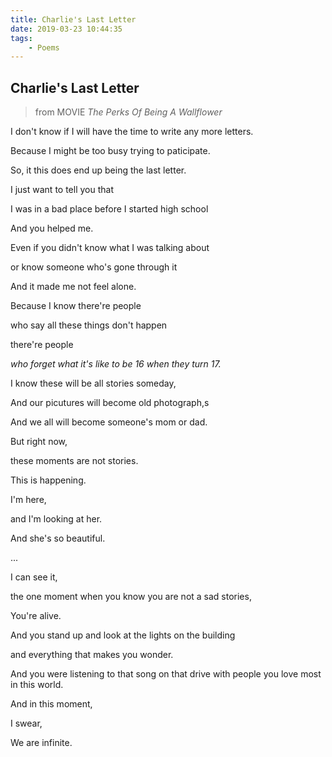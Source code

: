 ```yaml
---
title: Charlie's Last Letter
date: 2019-03-23 10:44:35
tags:
    - Poems
---
```



## Charlie's Last Letter

>from MOVIE *The Perks Of Being A Wallflower*


I don't know if I will have the time to write any more letters.

Because I might be too busy trying to paticipate.

<!--more-->


So, it this does end up being the last letter.

I just want to tell you that 

I was in a bad place before I started high school

And you helped me.

Even if you didn't know what I was talking about 

or know someone who's gone through it

And it made me not feel alone.

Because I know there're people 

who say all these things don't happen

there're people 

*who forget what it's like to be 16
when they turn 17.*

I know these will be all stories someday,

And our picutures will become old photograph,s

And we all will become someone's mom or dad.

But right now,

these moments are not stories.

This is happening.

I'm here, 

and I'm looking at her.

And she's so beautiful.

...

I can see it,

the one moment when you know you are not a sad stories,

You're alive.

And you stand up and look at the lights on the building

and everything that makes you wonder.

And you were listening to that song on that drive with people you love most in this world.

And in this moment,

I swear,

We are infinite.


